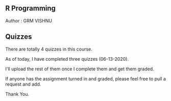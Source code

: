 ## R Programming

Author : GRM VISHNU

## Quizzes

There are totally 4 quizzes in this course.

As of today, I have completed three quizzes (06-13-2020).

I'll upload the rest of them once I complete them and get them graded.

If anyone has the assignment turned in and graded, please feel free to pull a request and add.

Thank You.
